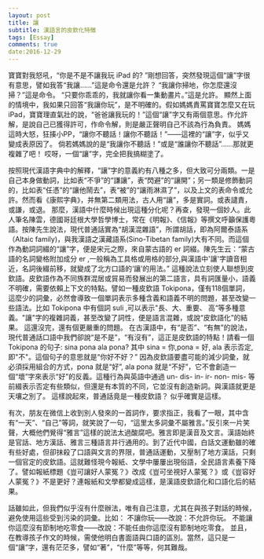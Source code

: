 ```yaml
---
layout: post
title: 讓
subtitle: 漢語言的皮欽化特徵
tags: [Essay]
comments: true
date:2016-12-29
---
```


寶寶對我怒吼，“你是不是不讓我玩 iPad 的? ”剛想回答，突然發現這個“讓”字很有意思，譬如我答“我讓……”這是命令還是允許？
“我讓你掃地，你怎麼還沒掃？”這是命令。
“只要你乖乖的，我就讓你看一集動畫片。”這是允許。
顯然上面的情境中，我如果只回答“我讓你玩”，是不明確的。假如媽媽責罵寶寶怎麼又在玩 iPad，寶寶理直氣壯的說，“爸爸讓我玩的！”這個“讓”字又有兩個意思。作允許解，是說自己已獲得許可，作命令解，則是嚴正聲明自己不該為行為負責。
媽媽這時大怒，狂揍小PP，“讓你不聽話！讓你不聽話！”——這裡的“讓”字，似乎又變成表原因了。
倘若媽媽說的是“我讓你不聽話！”或是“誰讓你不聽話”……那就更複雜了吧！
哎呀，一個“讓”字，完全把我搞糊塗了。

按照現代漢語字典中的解釋，“讓”字的意義約有八種之多，但大致可分兩類。一是自己本身做動詞，比如表“不爭”的“謙讓”，表“閃避”的“讓開”；另一類是修飾動詞的，比如表“任憑”的“讓他鬧去”，表“被”的“讓雨淋濕了”，以及上文的表命令或允許。然而看《康熙字典》，并無第二類用法，古人用“讓”，多是實詞。或表譴責，或謙，或退。
那麼，漢語中什麼時候出現這種分化呢？再查，發現一個妙人。此人筆名陳雲，德國哥廷根大學哲學博士，常在《明報》、《信報》等撰文呼籲保護粵語。按陳先生說法，現代普通話實為“胡漢混雜語”，所謂胡話，即為阿爾泰語系（Altaic family)，與我漢語之漢藏語系(Sino-Tibetan family)大有不同。而這個作為動詞詞綴的“讓”字，便是宋元之際，來自蒙古語的 er 詞綴。陳先生云：“蒙古語的名詞變格附加成分 er ,一般稱為工具格或用格的部分,與漢語中'讓'字讀音相近，名詞後綴前移，就變成了北方口語的‘讓’的用法。”
這種說法立刻使人聯想到皮欽語。皮欽語作為不同族群混居或貿易而發展出的第二語言，具有詞匯量小，語義不明確，需要依賴上下文的特點。譬如一種皮欽語 Tokipona，僅有118個單詞，這麼少的詞彙，必然會導致一個單詞表示多種含義和語義不明的問題，甚至改變一些語法。比如 Tokipona 中有個詞 suli ,可以表示"長、大、重要、 高“等多種意義。"讓"字的複雜詞義，甚至改變了詞性，便是語言混雜，或說“皮欽語化”的結果。
這還沒完，還有個更嚴重的問題。
在古漢語中，有“是否”、“有無”的說法，現代普通話口語中我們卻說“是不是”，“有沒有”，這正是皮欽語的特點！請看一個 Tokipona 的句子:
sina pona ala pona?
其中 sina = 你,pona = 好, ala 表示否定,即"不"。這個句子的意思就是“你好不好？”
因為皮欽語要盡可能的減少詞彙，就必須採用組合的方式，pona 就是“好”, ala pona 就是“不好”，它不會創造一個“壞”字來表示“好”的反義。這種行為與英語中通過 un- dis- in- ir- non- mis- 等前綴表示否定有些類似，但還是有本質的不同，它並沒有創造新詞。與漢語就更是天壤之別了。 
這樣說起來，普通話竟是一種皮欽語？
似乎確實是這樣。

有次，朋友在微信上收到別人發來的一首詞作，要求指正，我看了一眼，其中含有“一天”、“自己”等詞，就笑說了一句，“這里太多詞彙不屬雅言。”反引來一片笑聲，大概他們覺得“雅言”這樣的說法太過酸腐吧。雅言即是漢音及文言。漢語始終是官話、地方漢話、雅言三種語言并行通用的。到了近代中國，白話文運動雖的確有些好處，但卻抹殺了口語與文言的界限，普通話運動，又壓制了地方漢話，只剩一個官定的皮欽語。這就難怪現今報紙、文學中屢屢出現俗語，全民語言素養下降了。譬如報紙標題《豈可讓好人蒙冤？》改成《豈可坐視好人蒙冤？》或《豈容好人蒙冤？》不是更好？連報紙和文學都變成這樣，是漢語皮欽語化和口語化后的結果。

話雖如此，但我們似乎沒有什麼辦法，唯有自己注意，尤其在與孩子對話的時候，避免使用這些受到污染的詞彙。比如：
不讓你玩——改說：不允許你玩。
不能讓你這麼沒有節制地吃零食——改說：不能任由你這麼沒有節制地吃零食。
並且，在教導孩子作文的時候，需使他明白書面語與口語的區別。當然，這只是一個“讓”字，還有茫茫多，譬如“著”，“什麼”等等，何其難哉。
